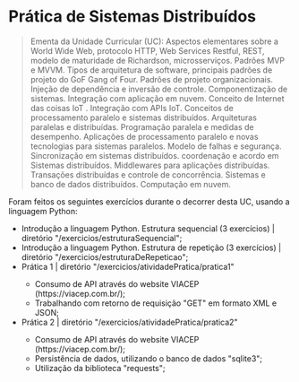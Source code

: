 # Prática de Sistemas Distribuídos

> Ementa da Unidade Curricular (UC): Aspectos elementares sobre a World Wide Web, protocolo HTTP, Web Services Restful, REST, modelo de maturidade de Richardson, microsserviços. Padrões MVP e MVVM. Tipos de arquitetura de software, principais padrões de projeto do GoF Gang of Four. Padrões de projeto organizacionais. Injeção de dependência e inversão de controle. Componentização de sistemas. Integração com aplicação em nuvem. Conceito de Internet das coisas IoT . Integração com APIs IoT. Conceitos de processamento paralelo e sistemas distribuídos. Arquiteturas paralelas e distribuídas. Programação paralela e medidas de desempenho. Aplicações de processamento paralelo e novas tecnologias para sistemas paralelos. Modelo de falhas e segurança. Sincronização em sistemas distribuídos. coordenação e acordo em Sistemas distribuídos. Middlewares para aplicações distribuídas. Transações distribuídas e controle de concorrência. Sistemas e banco de dados distribuídos. Computação em nuvem.

Foram feitos os seguintes exercícios durante o decorrer desta UC, usando a linguagem Python:

<ul>
  
<li>Introdução a linguagem Python. Estrutura sequencial (3 exercícios) | diretório "/exercicios/estruturaSequencial";</li>
<li>Introdução a linguagem Python. Estrutura de repetição (3 exercícios) | diretório "/exercicios/estruturaDeRepeticao";</li>

<li>Prática 1 | diretório "/exercicios/atividadePratica/pratica1"</li>
<ul>
<li>Consumo de API através do website VIACEP (https://viacep.com.br/);</li>
<li>Trabalhando com retorno de requisição "GET" em formato XML e JSON;</li>
</ul>

</li>
<li> Prática 2 | diretório "/exercicios/atividadePratica/pratica2"</li>
<ul>
<li>Consumo de API através do website VIACEP (https://viacep.com.br/);</li>
<li>Persistência de dados, utilizando o banco de dados "sqlite3";</li>
<li>Utilização da biblioteca "requests";</li>
</ul>

</ul>
